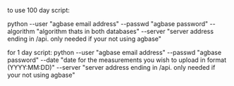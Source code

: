to use 100 day script:

python --user "agbase email address" --passwd "agbase password" --algorithm "algorithm thats in both databases" --server "server address ending in /api. only needed if your not using agbase"

for 1 day script:
python --user "agbase email address" --passwd "agbase password" --date "date for the measurements you wish to upload in format (YYYY:MM:DD)" --server "server address ending in /api. only needed if your not using agbase"

